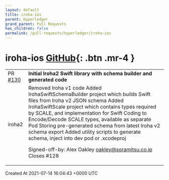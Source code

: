 ```yaml
---
layout: default
title: iroha-ios
parent: Hyperledger
grand_parent: Pull Requests
has_children: false
permalink: /pull-requests/hyperledger/iroha-ios
---
```


# iroha-ios <span class="fs-3 right-align">[GitHub](https://github.com/hyperledger/iroha-ios){: .btn .mr-4 }</span>


<div>
    <table>
        <tr>
            <td>
                PR <a href="https://github.com/hyperledger/iroha-ios/pull/130" class=".btn">#130</a>
            </td>
            <td>
                <b>
                    Initial Iroha2 Swift library with schema builder and generated code
                </b>
            </td>
        </tr>
        <tr>
            <td>
                <span class="chip">iroha2</span>
            </td>
            <td>
                Removed Iroha v1 code
Added IrohaSwiftSchemaBuilder project which builds Swift files from Iroha v2 JSON schema
Added IrohaSwiftScale project which contains types required by SCALE, and implementation for Swift Coding to Encode/Decode SCALE types, available as separate Pod
Storing pre-generated schema from latest Iroha v2 schema export
Added utility scripts to generate schema, inject into dev pod or .xcodeproj

Signed-off-by: Alex Oakley <oakley@soramitsu.co.jp>
Closes #128 
            </td>
        </tr>
    </table>
    <div class="right-align">
        Created At 2021-07-14 16:04:43 +0000 UTC
    </div>
</div>

